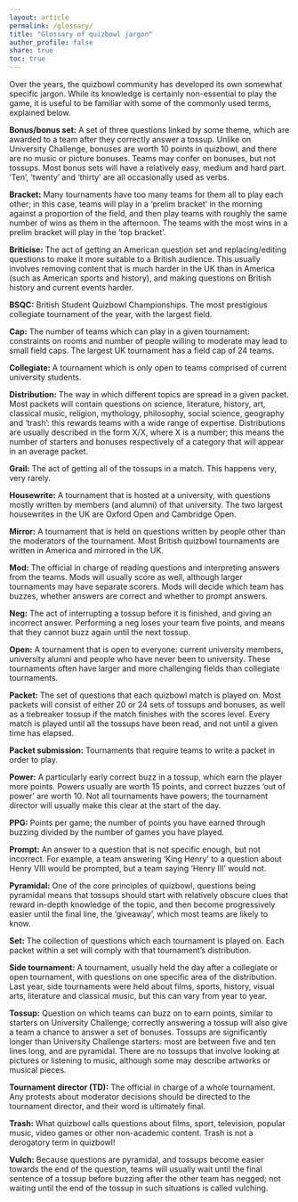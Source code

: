 ```yaml
---
layout: article
permalink: /glossary/
title: "Glossary of quizbowl jargon"
author_profile: false
share: true
toc: true
---
```


Over the years, the quizbowl community has developed its own somewhat specific jargon. While its knowledge is certainly non-essential to play the game, it is useful to be familiar with some of the commonly used terms, explained below.

**Bonus/bonus set:** A set of three questions linked by some theme, which are awarded to a team after they correctly answer a tossup. Unlike on University Challenge, bonuses are worth 10 points in quizbowl, and there are no music or picture bonuses. Teams may confer on bonuses, but not tossups. Most bonus sets will have a relatively easy, medium and hard part. ‘Ten’, ‘twenty’ and ‘thirty’ are all occasionally used as verbs.

**Bracket:** Many tournaments have too many teams for them all to play each other; in this case, teams will play in a ‘prelim bracket’ in the morning against a proportion of the field, and then play teams with roughly the same number of wins as them in the afternoon. The teams with the most wins in a prelim bracket will play in the ‘top bracket’.

**Briticise:** The act of getting an American question set and replacing/editing questions to make it more suitable to a British audience. This usually involves removing content that is much harder in the UK than in America (such as American sports and history), and making questions on British history and current events harder.

**BSQC:** British Student Quizbowl Championships. The most prestigious collegiate tournament of the year, with the largest field.

**Cap:** The number of teams which can play in a given tournament: constraints on rooms and number of people willing to moderate may lead to small field caps. The largest UK tournament has a field cap of 24 teams.

**Collegiate:** A tournament which is only open to teams comprised of current university students.

**Distribution:** The way in which different topics are spread in a given packet. Most packets will contain questions on science, literature, history, art, classical music, religion, mythology, philosophy, social science, geography and ‘trash’: this rewards teams with a wide range of expertise. Distributions are usually described in the form X/X, where X is a number; this means the number of starters and bonuses respectively of a category that will appear in an average packet.

**Grail:** The act of getting all of the tossups in a match. This happens very, very rarely.

**Housewrite:** A tournament that is hosted at a university, with questions mostly written by members (and alumni) of that university. The two largest housewrites in the UK are Oxford Open and Cambridge Open.

**Mirror:** A tournament that is held on questions written by people other than the moderators of the tournament. Most British quizbowl tournaments are written in America and mirrored in the UK.

**Mod:** The official in charge of reading questions and interpreting answers from the teams. Mods will usually score as well, although larger tournaments may have separate scorers. Mods will decide which team has buzzes, whether answers are correct and whether to prompt answers.

**Neg:** The act of interrupting a tossup before it is finished, and giving an incorrect answer. Performing a neg loses your team five points, and means that they cannot buzz again until the next tossup.

**Open:** A tournament that is open to everyone: current university members, university alumni and people who have never been to university. These tournaments often have larger and more challenging fields than collegiate tournaments.

**Packet:** The set of questions that each quizbowl match is played on. Most packets will consist of either 20 or 24 sets of tossups and bonuses, as well as a tiebreaker tossup if the match finishes with the scores level. Every match is played until all the tossups have been read, and not until a given time has elapsed.

**Packet submission:** Tournaments that require teams to write a packet in order to play.

**Power:** A particularly early correct buzz in a tossup, which earn the player more points. Powers usually are worth 15 points, and correct buzzes ‘out of power’ are worth 10. Not all tournaments have powers; the tournament director will usually make this clear at the start of the day.

**PPG:** Points per game; the number of points you have earned through buzzing divided by the number of games you have played.

**Prompt:** An answer to a question that is not specific enough, but not incorrect. For example, a team answering ‘King Henry’ to a question about Henry VIII would be prompted, but a team saying ‘Henry III’ would not.

**Pyramidal:** One of the core principles of quizbowl, questions being pyramidal means that tossups should start with relatively obscure clues that reward in-depth knowledge of the topic, and then become progressively easier until the final line, the ‘giveaway’, which most teams are likely to know.

**Set:** The collection of questions which each tournament is played on. Each packet within a set will comply with that tournament’s distribution.

**Side tournament:** A tournament, usually held the day after a collegiate or open tournament, with questions on one specific area of the distribution. Last year, side tournaments were held about films, sports, history, visual arts, literature and classical music, but this can vary from year to year.

**Tossup:** Question on which teams can buzz on to earn points, similar to starters on University Challenge; correctly answering a tossup will also give a team a chance to answer a set of bonuses. Tossups are significantly longer than University Challenge starters: most are between five and ten lines long, and are pyramidal. There are no tossups that involve looking at pictures or listening to music, although some may describe artworks or musical pieces.

**Tournament director (TD):** The official in charge of a whole tournament. Any protests about moderator decisions should be directed to the tournament director, and their word is ultimately final.

**Trash:** What quizbowl calls questions about films, sport, television, popular music, video games or other non-academic content. Trash is not a derogatory term in quizbowl!

**Vulch:** Because questions are pyramidal, and tossups become easier towards the end of the question, teams will usually wait until the final sentence of a tossup before buzzing after the other team has negged; not waiting until the end of the tossup in such situations is called vulching.